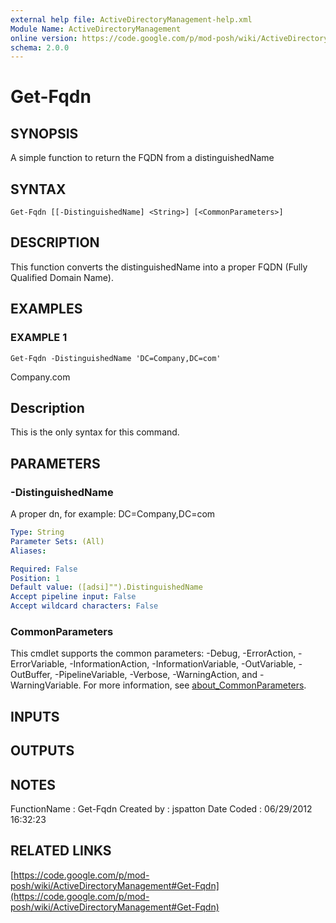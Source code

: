 ```yaml
---
external help file: ActiveDirectoryManagement-help.xml
Module Name: ActiveDirectoryManagement
online version: https://code.google.com/p/mod-posh/wiki/ActiveDirectoryManagement#Get-Fqdn
schema: 2.0.0
---
```


# Get-Fqdn

## SYNOPSIS
A simple function to return the FQDN from a distinguishedName

## SYNTAX

```
Get-Fqdn [[-DistinguishedName] <String>] [<CommonParameters>]
```

## DESCRIPTION
This function converts the distinguishedName into a proper
FQDN (Fully Qualified Domain Name).

## EXAMPLES

### EXAMPLE 1
```
Get-Fqdn -DistinguishedName 'DC=Company,DC=com'
```

Company.com

Description
-----------
This is the only syntax for this command.

## PARAMETERS

### -DistinguishedName
A proper dn, for example:
    DC=Company,DC=com

```yaml
Type: String
Parameter Sets: (All)
Aliases:

Required: False
Position: 1
Default value: ([adsi]"").DistinguishedName
Accept pipeline input: False
Accept wildcard characters: False
```

### CommonParameters
This cmdlet supports the common parameters: -Debug, -ErrorAction, -ErrorVariable, -InformationAction, -InformationVariable, -OutVariable, -OutBuffer, -PipelineVariable, -Verbose, -WarningAction, and -WarningVariable. For more information, see [about_CommonParameters](http://go.microsoft.com/fwlink/?LinkID=113216).

## INPUTS

## OUTPUTS

## NOTES
FunctionName : Get-Fqdn
Created by   : jspatton
Date Coded   : 06/29/2012 16:32:23

## RELATED LINKS

[https://code.google.com/p/mod-posh/wiki/ActiveDirectoryManagement#Get-Fqdn](https://code.google.com/p/mod-posh/wiki/ActiveDirectoryManagement#Get-Fqdn)

